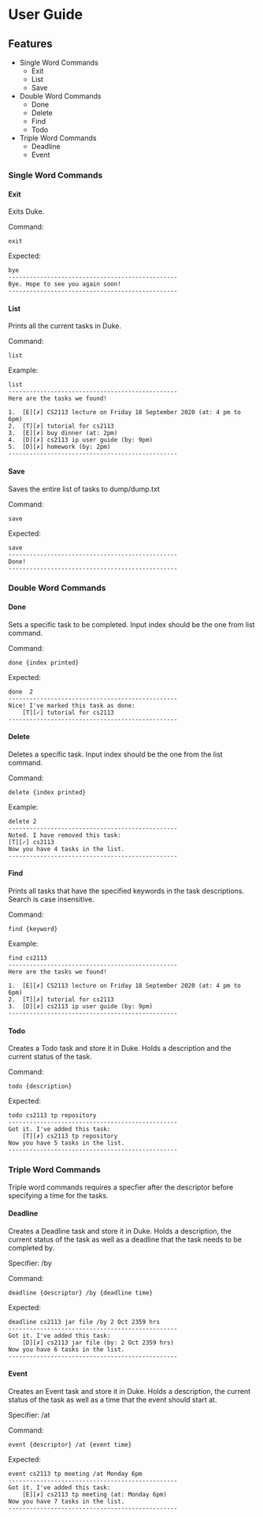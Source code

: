 # User Guide

## Features 
- Single Word Commands
    - Exit
    - List
    - Save
- Double Word Commands
    - Done
    - Delete
    - Find
    - Todo
- Triple Word Commands
    - Deadline
    - Event

### Single Word Commands
#### Exit
Exits Duke.

Command:
```
exit
```

Expected:
```
bye
------------------------------------------------
Bye. Hope to see you again soon!
------------------------------------------------
```

#### List
Prints all the current tasks in Duke.

Command:
```
list
```

Example:
```
list
------------------------------------------------
Here are the tasks we found!

1.	[E][✗] CS2113 lecture on Friday 18 September 2020 (at: 4 pm to 6pm)
2.	[T][✗] tutorial for cs2113
3.	[E][✗] buy dinner (at: 2pm)
4.	[D][✗] cs2113 ip user guide (by: 9pm)
5.	[D][✗] homework (by: 2pm)
------------------------------------------------
```

#### Save
Saves the entire list of tasks to dump/dump.txt

Command:
```
save
```

Expected:
```
save
------------------------------------------------
Done!
------------------------------------------------
```

### Double Word Commands
#### Done
Sets a specific task to be completed.
Input index should be the one from list command.

Command:
```
done {index printed}
```

Expected:
```
done  2
------------------------------------------------
Nice! I've marked this task as done:
	[T][✓] tutorial for cs2113
------------------------------------------------
```

#### Delete
Deletes a specific task.
Input index should be the one from the list command.

Command:
```
delete {index printed}
```

Example:
```
delete 2
------------------------------------------------
Noted. I have removed this task:
[T][✓] cs2113
Now you have 4 tasks in the list.
------------------------------------------------
```

#### Find
Prints all tasks that have the specified keywords in the task descriptions.
Search is case insensitive.

Command:
```
find {keyword}
```

Example:
```
find cs2113
------------------------------------------------
Here are the tasks we found!

1.  [E][✗] CS2113 lecture on Friday 18 September 2020 (at: 4 pm to 6pm)
2.	[T][✗] tutorial for cs2113
3.	[D][✗] cs2113 ip user guide (by: 9pm)
------------------------------------------------
```

#### Todo
Creates a Todo task and store it in Duke.
Holds a description and the current status of the task.

Command:
```
todo {description}
```

Expected:
```
todo cs2113 tp repository
------------------------------------------------
Got it. I've added this task:
	[T][✗] cs2113 tp repository
Now you have 5 tasks in the list.
------------------------------------------------

```

### Triple Word Commands
Triple word commands requires a specfier after the descriptor before specifying a time for the tasks.
#### Deadline
Creates a Deadline task and store it in Duke.
Holds a description, the current status of the task as well as a deadline that the task needs to be completed by.

Specifier: /by

Command:
```
deadline {descriptor} /by {deadline time}
```

Expected:
```
deadline cs2113 jar file /by 2 Oct 2359 hrs
------------------------------------------------
Got it. I've added this task:
	[D][✗] cs2113 jar file (by: 2 Oct 2359 hrs)
Now you have 6 tasks in the list.
------------------------------------------------
```

#### Event
Creates an Event task and store it in Duke.
Holds a description, the current status of the task as well as a time that the event should start at.

Specifier: /at

Command:
```
event {descriptor} /at {event time}
```

Expected:
```
event cs2113 tp meeting /at Monday 6pm
------------------------------------------------
Got it. I've added this task:
	[E][✗] cs2113 tp meeting (at: Monday 6pm)
Now you have 7 tasks in the list.
------------------------------------------------
```
